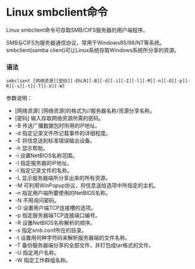 # Linux smbclient命令

Linux smbclient命令可存取SMB/CIFS服务器的用户端程序。

SMB与CIFS为服务器通信协议，常用于Windows95/98/NT等系统。smbclient(samba client)可让Linux系统存取Windows系统所分享的资源。

### 语法

    smbclient [网络资源][密码][-EhLN][-B][-d][-i][-I][-l][-M][-n][-O][-p][-R][-s][-t][-T][-U][-W]

参数说明：

- [网络资源]  [网络资源]的格式为//服务器名称/资源分享名称。
- [密码]   输入存取网络资源所需的密码。
- -B   传送广播数据包时所用的IP地址。
- -d   指定记录文件所记载事件的详细程度。
- -E   将信息送到标准错误输出设备。
- -h   显示帮助。
- -i   设置NetBIOS名称范围。
- -I   指定服务器的IP地址。
- -l   指定记录文件的名称。
- -L   显示服务器端所分享出来的所有资源。
- -M   可利用WinPopup协议，将信息送给选项中所指定的主机。
- -n   指定用户端所要使用的NetBIOS名称。
- -N   不用询问密码。
- -O   设置用户端TCP连接槽的选项。
- -p   指定服务器端TCP连接端口编号。
- -R   设置NetBIOS名称解析的顺序。
- -s   指定smb.conf所在的目录。
- -t   设置用何种字符码来解析服务器端的文件名称。
- -T   备份服务器端分享的全部文件，并打包成tar格式的文件。
- -U   指定用户名称。
- -W   指定工作群组名称。